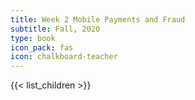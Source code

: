 ```yaml
---
title: Week 2 Mobile Payments and Fraud
subtitle: Fall, 2020
type: book
icon_pack: fas
icon: chalkboard-teacher
---
```


{{< list_children >}}
